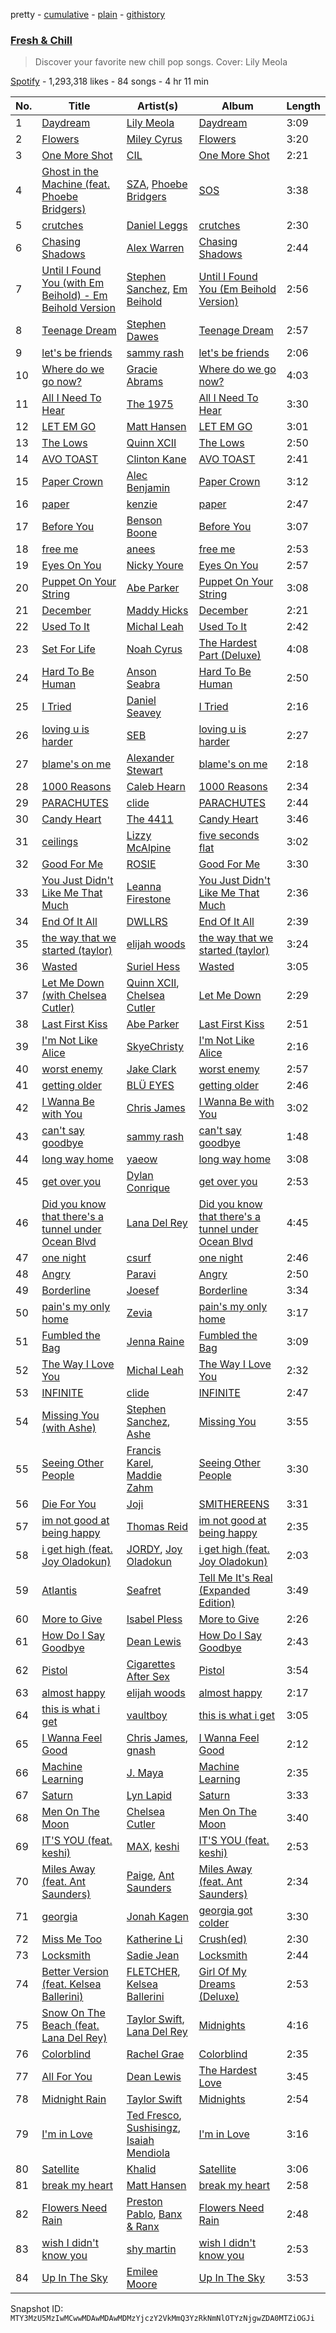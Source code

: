 pretty - [cumulative](/playlists/cumulative/37i9dQZF1DX5CdVP4rz81C.md) - [plain](/playlists/plain/37i9dQZF1DX5CdVP4rz81C) - [githistory](https://github.githistory.xyz/mackorone/spotify-playlist-archive/blob/main/playlists/plain/37i9dQZF1DX5CdVP4rz81C)

### [Fresh & Chill](https://open.spotify.com/playlist/37i9dQZF1DX5CdVP4rz81C)

> Discover your favorite new chill pop songs\. Cover: Lily Meola

[Spotify](https://open.spotify.com/user/spotify) - 1,293,318 likes - 84 songs - 4 hr 11 min

| No. | Title | Artist(s) | Album | Length |
|---|---|---|---|---|
| 1 | [Daydream](https://open.spotify.com/track/7CFPVdKn4FFkIm7rZYhNZQ) | [Lily Meola](https://open.spotify.com/artist/5WC6EbIrTO76x30w5LtzS6) | [Daydream](https://open.spotify.com/album/7N2QQisOFbQ0rWHDwIKd8O) | 3:09 |
| 2 | [Flowers](https://open.spotify.com/track/0yLdNVWF3Srea0uzk55zFn) | [Miley Cyrus](https://open.spotify.com/artist/5YGY8feqx7naU7z4HrwZM6) | [Flowers](https://open.spotify.com/album/7I0tjwFtxUwBC1vgyeMAax) | 3:20 |
| 3 | [One More Shot](https://open.spotify.com/track/5lsSHLrIl01eG4HHXhvxRZ) | [CIL](https://open.spotify.com/artist/1bBo1QjmPP5CfMiEsxmZxU) | [One More Shot](https://open.spotify.com/album/0E4WDS5jvqo0AlRtUAeSyM) | 2:21 |
| 4 | [Ghost in the Machine \(feat\. Phoebe Bridgers\)](https://open.spotify.com/track/4h5x3XHLVYFJaItKuO2rhy) | [SZA](https://open.spotify.com/artist/7tYKF4w9nC0nq9CsPZTHyP), [Phoebe Bridgers](https://open.spotify.com/artist/1r1uxoy19fzMxunt3ONAkG) | [SOS](https://open.spotify.com/album/07w0rG5TETcyihsEIZR3qG) | 3:38 |
| 5 | [crutches](https://open.spotify.com/track/5Hf6nME2UxqODXQj9pP1qw) | [Daniel Leggs](https://open.spotify.com/artist/39csiig8WOh2SMguk2nuL5) | [crutches](https://open.spotify.com/album/7i3jTmHGPr5PMVE8gYfQFX) | 2:30 |
| 6 | [Chasing Shadows](https://open.spotify.com/track/5zcoYCmeIL392as1bwIYce) | [Alex Warren](https://open.spotify.com/artist/0fTSzq9jAh4c36UVb4V7CB) | [Chasing Shadows](https://open.spotify.com/album/5laO2TJ5lwhscYwdFB0sIX) | 2:44 |
| 7 | [Until I Found You \(with Em Beihold\) \- Em Beihold Version](https://open.spotify.com/track/1Y3LN4zO1Edc2EluIoSPJN) | [Stephen Sanchez](https://open.spotify.com/artist/5XKFrudbV4IiuE5WuTPRmT), [Em Beihold](https://open.spotify.com/artist/7o2ZQYM7nTsaVdkXY38UAA) | [Until I Found You \(Em Beihold Version\)](https://open.spotify.com/album/7ARtQpvnPN2ucbmVHngLOs) | 2:56 |
| 8 | [Teenage Dream](https://open.spotify.com/track/3Y2MvObZdPakD1X71KOxCD) | [Stephen Dawes](https://open.spotify.com/artist/3jTU1IOqkO7Mz4zdbXPose) | [Teenage Dream](https://open.spotify.com/album/0FPqPpVTND59rpe6YsNnyz) | 2:57 |
| 9 | [let's be friends](https://open.spotify.com/track/4M36HQ9C5foLBAXhmFdP1X) | [sammy rash](https://open.spotify.com/artist/0yXuo2N8r6dzzGgnLNLGZm) | [let's be friends](https://open.spotify.com/album/6efuKsVwps637BgVBUTSiE) | 2:06 |
| 10 | [Where do we go now?](https://open.spotify.com/track/4bYwK4mvWubnAkCextxH2d) | [Gracie Abrams](https://open.spotify.com/artist/4tuJ0bMpJh08umKkEXKUI5) | [Where do we go now?](https://open.spotify.com/album/4ygkwRaKsCul6Hi0YBck0T) | 4:03 |
| 11 | [All I Need To Hear](https://open.spotify.com/track/42Q00bTTgyQhPE2FVWaoJE) | [The 1975](https://open.spotify.com/artist/3mIj9lX2MWuHmhNCA7LSCW) | [All I Need To Hear](https://open.spotify.com/album/13ztfgangyOF3Mxt5VbE1s) | 3:30 |
| 12 | [LET EM GO](https://open.spotify.com/track/2RnBxdoRGOBzy2yvThWtMe) | [Matt Hansen](https://open.spotify.com/artist/6wlhqnATSJIc0NQ64VxOVJ) | [LET EM GO](https://open.spotify.com/album/38ZOCVj7a6GRwhcNerWZs3) | 3:01 |
| 13 | [The Lows](https://open.spotify.com/track/3cBpzG7DTbm5w85KfuJUo7) | [Quinn XCII](https://open.spotify.com/artist/3ApUX1o6oSz321MMECyIYd) | [The Lows](https://open.spotify.com/album/1oKZwEjUSRsqeACfHXcDgf) | 2:50 |
| 14 | [AVO TOAST](https://open.spotify.com/track/7B5EbapjMpLuK7A7PJUvxn) | [Clinton Kane](https://open.spotify.com/artist/7okSU80WTrn4LXlyXYbX3P) | [AVO TOAST](https://open.spotify.com/album/4gH45jls1Zx5TSREuO53x9) | 2:41 |
| 15 | [Paper Crown](https://open.spotify.com/track/2fB0qwP98V9Yrv3mgR6IJJ) | [Alec Benjamin](https://open.spotify.com/artist/5IH6FPUwQTxPSXurCrcIov) | [Paper Crown](https://open.spotify.com/album/7sQDzWYBQavRBvvamkslFe) | 3:12 |
| 16 | [paper](https://open.spotify.com/track/0r3sjyiC4jE179QJHG9geQ) | [kenzie](https://open.spotify.com/artist/5pWUVnrc1y0FpWZ6VCy0Hg) | [paper](https://open.spotify.com/album/7u8gI4yhs4gXvSjTdwOgaw) | 2:47 |
| 17 | [Before You](https://open.spotify.com/track/523f4oSjrZx83XDtRLnsIw) | [Benson Boone](https://open.spotify.com/artist/22wbnEMDvgVIAGdFeek6ET) | [Before You](https://open.spotify.com/album/5daRbOcG3hGi60yaXm5PXM) | 3:07 |
| 18 | [free me](https://open.spotify.com/track/1scFwySIE5a0btwc1J2CHk) | [anees](https://open.spotify.com/artist/2HPqVfdPh9JkBSlFG5hK6h) | [free me](https://open.spotify.com/album/3pMK4vu9TW0y3FqZaoJNya) | 2:53 |
| 19 | [Eyes On You](https://open.spotify.com/track/6qItx3M2IZbXBKRnptbnHM) | [Nicky Youre](https://open.spotify.com/artist/7qmpXeNz2ojlMl2EEfkeLs) | [Eyes On You](https://open.spotify.com/album/2vwW8EzZGZaAFfZ2HYL1hE) | 2:57 |
| 20 | [Puppet On Your String](https://open.spotify.com/track/0OAw1Ls0JbFvmTIxEBZSYl) | [Abe Parker](https://open.spotify.com/artist/5V61WloeXM3XLslOqJ8RES) | [Puppet On Your String](https://open.spotify.com/album/0RPM27Uw9O8WDTrQZ4GWPO) | 3:08 |
| 21 | [December](https://open.spotify.com/track/5auXfNefGlbDshn2LRddWx) | [Maddy Hicks](https://open.spotify.com/artist/0wKl6457qdsk7WxnqOeeFJ) | [December](https://open.spotify.com/album/2fFk1GSqpz5w34ffUWShRN) | 2:21 |
| 22 | [Used To It](https://open.spotify.com/track/4s2wGb58RztbSvjqUK8w0a) | [Michal Leah](https://open.spotify.com/artist/50AUL69nMKHvAFs20YXGqb) | [Used To It](https://open.spotify.com/album/4QKovzPdcYflzE9Ooe2z8C) | 2:42 |
| 23 | [Set For Life](https://open.spotify.com/track/6W9w3qHhJMALd82l6do6F3) | [Noah Cyrus](https://open.spotify.com/artist/55fhWPvDiMpLnE4ZzNXZyW) | [The Hardest Part \(Deluxe\)](https://open.spotify.com/album/7jeMBMO8h8d3H7opdsNfIy) | 4:08 |
| 24 | [Hard To Be Human](https://open.spotify.com/track/3rhcTGF7AK0QsSzMmLVkqu) | [Anson Seabra](https://open.spotify.com/artist/2jHp7gQArCQrlMvdrIVFCg) | [Hard To Be Human](https://open.spotify.com/album/7Fo8WHPyK3fmdUb2sfHW71) | 2:50 |
| 25 | [I Tried](https://open.spotify.com/track/4Dhic5lCf3U1nefagM5zwy) | [Daniel Seavey](https://open.spotify.com/artist/21z8to3YxZXgKYJpBB54P2) | [I Tried](https://open.spotify.com/album/6DVwmuhAq0HAq0k4hntOZH) | 2:16 |
| 26 | [loving u is harder](https://open.spotify.com/track/3zyzC28g7uU4YfWN840ciZ) | [SEB](https://open.spotify.com/artist/7oPxPZSk7y5q0fhzpmX5Gi) | [loving u is harder](https://open.spotify.com/album/67ODPUfNcldTSB565u7KZi) | 2:27 |
| 27 | [blame's on me](https://open.spotify.com/track/1veHwv1HPwzOvlhs5jPxeP) | [Alexander Stewart](https://open.spotify.com/artist/0znpFLuaey34oJTE1jHSnT) | [blame's on me](https://open.spotify.com/album/1dpLDMwavEN9eXN23N7liY) | 2:18 |
| 28 | [1000 Reasons](https://open.spotify.com/track/0dupI7MHvlSXuIHH2YXWHC) | [Caleb Hearn](https://open.spotify.com/artist/0EiNdCUwM4B5GkTInLAyuj) | [1000 Reasons](https://open.spotify.com/album/7pl00j0x6ZdGcYGUSioCdR) | 2:34 |
| 29 | [PARACHUTES](https://open.spotify.com/track/0yOZMyoTHgQhzYKJDVPWbA) | [clide](https://open.spotify.com/artist/5BmVxdltuGK9CqZVaiUEKy) | [PARACHUTES](https://open.spotify.com/album/5tPWEKJCUzH2sDV52i3Qcc) | 2:44 |
| 30 | [Candy Heart](https://open.spotify.com/track/13Mh3B2c2FxEiNjkKhxDcB) | [The 4411](https://open.spotify.com/artist/7ihRkM2a3CvPVKDkE1ZRnx) | [Candy Heart](https://open.spotify.com/album/0gcTmRPbVqjSZn8dyWtnrT) | 3:46 |
| 31 | [ceilings](https://open.spotify.com/track/2L9N0zZnd37dwF0clgxMGI) | [Lizzy McAlpine](https://open.spotify.com/artist/1GmsPCcpKgF9OhlNXjOsbS) | [five seconds flat](https://open.spotify.com/album/68L5xVV9wydotfDXEik7eD) | 3:02 |
| 32 | [Good For Me](https://open.spotify.com/track/0Yf0jgTPenhgWIYgbOh4EL) | [ROSIE](https://open.spotify.com/artist/2bp65KnFOIsIosBoqPzvNL) | [Good For Me](https://open.spotify.com/album/3x7E0B0uw3dDz3XOKYdtoX) | 3:30 |
| 33 | [You Just Didn't Like Me That Much](https://open.spotify.com/track/08uFpUUmJVfmF2tdUBejfg) | [Leanna Firestone](https://open.spotify.com/artist/31431J9PD3bfNsPKkezt0d) | [You Just Didn't Like Me That Much](https://open.spotify.com/album/4nkYKsTD0UIctyKKAvLwgp) | 2:36 |
| 34 | [End Of It All](https://open.spotify.com/track/3LQCjv6qGDFjDMFzen1TrY) | [DWLLRS](https://open.spotify.com/artist/2TviQllPVEQ7E68Yr4uPKR) | [End Of It All](https://open.spotify.com/album/0bYOxW0NzJACp0wBhgFSqy) | 2:39 |
| 35 | [the way that we started \(taylor\)](https://open.spotify.com/track/36AWmLYL4tMTfZseHQHoVl) | [elijah woods](https://open.spotify.com/artist/3IR6DvP0x2a6oUSist9UMu) | [the way that we started \(taylor\)](https://open.spotify.com/album/4epDMTI9SL9TRfiuDpbwFO) | 3:24 |
| 36 | [Wasted](https://open.spotify.com/track/1NOTidLDDPTeau4BWJ0vwX) | [Suriel Hess](https://open.spotify.com/artist/5MLIxVYkY4Fc2dwdaYSS8G) | [Wasted](https://open.spotify.com/album/5UgR4xPUCnuHS5F1wNNc3x) | 3:05 |
| 37 | [Let Me Down \(with Chelsea Cutler\)](https://open.spotify.com/track/0ulm3WgGZsMAgwwv0Zg00W) | [Quinn XCII](https://open.spotify.com/artist/3ApUX1o6oSz321MMECyIYd), [Chelsea Cutler](https://open.spotify.com/artist/5JMLG56F1X5mFmWNmS0iAp) | [Let Me Down](https://open.spotify.com/album/30hk8tSh4WijrOfesqXZLx) | 2:29 |
| 38 | [Last First Kiss](https://open.spotify.com/track/3NRsALILJmLX78BLoVjgE5) | [Abe Parker](https://open.spotify.com/artist/5V61WloeXM3XLslOqJ8RES) | [Last First Kiss](https://open.spotify.com/album/6kktuhRMpePuUNuRZYdZ9Y) | 2:51 |
| 39 | [I'm Not Like Alice](https://open.spotify.com/track/1AeBPeEi4QbvDLPx3iosv5) | [SkyeChristy](https://open.spotify.com/artist/1gs7KrnlCg03ctwSwLuLND) | [I'm Not Like Alice](https://open.spotify.com/album/26U9UPoJU8Dcng6KqKKjmL) | 2:16 |
| 40 | [worst enemy](https://open.spotify.com/track/4GRELogjYGX7i6b0jXQMDF) | [Jake Clark](https://open.spotify.com/artist/5fPvc8tIZfLbEm3GsbFHgd) | [worst enemy](https://open.spotify.com/album/5c1T3eQmdBGNy4Ol5pDWPw) | 2:57 |
| 41 | [getting older](https://open.spotify.com/track/3e9Z0TBZPg21jOHnufb2jL) | [BLÜ EYES](https://open.spotify.com/artist/2gI1WfmpFmmgSRojy4Jup2) | [getting older](https://open.spotify.com/album/0c6wCWOriEOPRWKQQkjI01) | 2:46 |
| 42 | [I Wanna Be with You](https://open.spotify.com/track/48UdFbDtRRYSvk0L8GCZyC) | [Chris James](https://open.spotify.com/artist/1PU4kQGbRVMSyvawEYEjFp) | [I Wanna Be with You](https://open.spotify.com/album/7ATki1nJUJkaG7rpnVBJJy) | 3:02 |
| 43 | [can't say goodbye](https://open.spotify.com/track/4Y5LCWJIbyX5lm5Y5nqhoN) | [sammy rash](https://open.spotify.com/artist/0yXuo2N8r6dzzGgnLNLGZm) | [can't say goodbye](https://open.spotify.com/album/0NV1aiCYnjqbJTPpytd1KY) | 1:48 |
| 44 | [long way home](https://open.spotify.com/track/6M7C0SPmqWEsy1sF23Yt4V) | [yaeow](https://open.spotify.com/artist/4Abe9XH0fplj8dbOddoYgH) | [long way home](https://open.spotify.com/album/0YjPmT6Y8BxWvvLorvnGRT) | 3:08 |
| 45 | [get over you](https://open.spotify.com/track/0CdWAFsKkBMT8N5z0WIE8y) | [Dylan Conrique](https://open.spotify.com/artist/2S054G7qnCK45KY0XzpX30) | [get over you](https://open.spotify.com/album/1WfIsb7kUmspRRksM1l4OU) | 2:53 |
| 46 | [Did you know that there's a tunnel under Ocean Blvd](https://open.spotify.com/track/5U1OEoEW4xnalSAToamwZL) | [Lana Del Rey](https://open.spotify.com/artist/00FQb4jTyendYWaN8pK0wa) | [Did you know that there's a tunnel under Ocean Blvd](https://open.spotify.com/album/2Dd8cbNS15m10ZV4qYWlGr) | 4:45 |
| 47 | [one night](https://open.spotify.com/track/1aWXdwrRg1LahBt4Wn7yWZ) | [csurf](https://open.spotify.com/artist/3vcgNrwPwn2B7F57BQzQUJ) | [one night](https://open.spotify.com/album/6nyLLsYqQPX68hNag7N6tY) | 2:46 |
| 48 | [Angry](https://open.spotify.com/track/46yC5Rfbg3x7AfrZb03c6N) | [Paravi](https://open.spotify.com/artist/3hu0zovv9ZERrUy09lIsTH) | [Angry](https://open.spotify.com/album/2L8qlmvnwChGR7OCNPTqY5) | 2:50 |
| 49 | [Borderline](https://open.spotify.com/track/54SmecWdCNXBjAXBuVrSV6) | [Joesef](https://open.spotify.com/artist/28EyduqESEOVMO6vglvaUZ) | [Borderline](https://open.spotify.com/album/2vFRIrn95QJ37C8E31aAcz) | 3:34 |
| 50 | [pain's my only home](https://open.spotify.com/track/4YGh99Jth1t1pOmVQL5eiq) | [Zevia](https://open.spotify.com/artist/6z9k3E8sR90LH0N4zyOxUu) | [pain's my only home](https://open.spotify.com/album/4hYiYwdqXXdrPE9tHlAmDI) | 3:17 |
| 51 | [Fumbled the Bag](https://open.spotify.com/track/4hOEcvPoY9WYdvZk5T5O1T) | [Jenna Raine](https://open.spotify.com/artist/3aHe9rMa5HFTjXHw8tEz0A) | [Fumbled the Bag](https://open.spotify.com/album/52ohkU9cUvreRfFteBnsTR) | 3:09 |
| 52 | [The Way I Love You](https://open.spotify.com/track/1lzvc17qKf2CyIOSWUEH4p) | [Michal Leah](https://open.spotify.com/artist/50AUL69nMKHvAFs20YXGqb) | [The Way I Love You](https://open.spotify.com/album/5NW9Naf2BWbZFNVMY4mz3B) | 2:32 |
| 53 | [INFINITE](https://open.spotify.com/track/1yg9AHUzXGYyxJRHQ7Mn5u) | [clide](https://open.spotify.com/artist/5BmVxdltuGK9CqZVaiUEKy) | [INFINITE](https://open.spotify.com/album/1AJ3YB7lJ9Z5SrIavCtXUb) | 2:47 |
| 54 | [Missing You \(with Ashe\)](https://open.spotify.com/track/7xtsuU7WlDNmTzUQ32oQ7r) | [Stephen Sanchez](https://open.spotify.com/artist/5XKFrudbV4IiuE5WuTPRmT), [Ashe](https://open.spotify.com/artist/6P5NO5hzJbuOqSdyPB7SJM) | [Missing You](https://open.spotify.com/album/2jJlynVhghoeXJXjfbEXyg) | 3:55 |
| 55 | [Seeing Other People](https://open.spotify.com/track/3LpbQsIPCrp4nKqmCbx7xi) | [Francis Karel](https://open.spotify.com/artist/2ICBdsgeKJwqgRZv2yU5s6), [Maddie Zahm](https://open.spotify.com/artist/5dtPlx7yKOo7KdZGyrfFIq) | [Seeing Other People](https://open.spotify.com/album/014cyjQZihVY9akGL5uoIx) | 3:30 |
| 56 | [Die For You](https://open.spotify.com/track/26hOm7dTtBi0TdpDGl141t) | [Joji](https://open.spotify.com/artist/3MZsBdqDrRTJihTHQrO6Dq) | [SMITHEREENS](https://open.spotify.com/album/2hEnymoejldpuxSdTnkard) | 3:31 |
| 57 | [im not good at being happy](https://open.spotify.com/track/22Duy9NopENYrNDk5LBBZ0) | [Thomas Reid](https://open.spotify.com/artist/0dcxj82ddksd6tDDcJgbqo) | [im not good at being happy](https://open.spotify.com/album/1iOmfyTZa3KNJrqBWi7lbO) | 2:35 |
| 58 | [i get high \(feat\. Joy Oladokun\)](https://open.spotify.com/track/1wq96gZHLUWNRwlevS99ru) | [JORDY](https://open.spotify.com/artist/0p9SPN0Vhv6aDRZCz4W13E), [Joy Oladokun](https://open.spotify.com/artist/7rrTqtOUOwva4sgTx9C9F9) | [i get high \(feat\. Joy Oladokun\)](https://open.spotify.com/album/0ajUz0nm6V1J4BLTX7h9Md) | 2:03 |
| 59 | [Atlantis](https://open.spotify.com/track/1Fid2jjqsHViMX6xNH70hE) | [Seafret](https://open.spotify.com/artist/4Ly0KABsxlx4fNj63zJTrF) | [Tell Me It's Real \(Expanded Edition\)](https://open.spotify.com/album/4m8XN9CKqve1ExYBnNu5kt) | 3:49 |
| 60 | [More to Give](https://open.spotify.com/track/0PfOhudjkIlTpw5xUU4Qak) | [Isabel Pless](https://open.spotify.com/artist/4lOW9vOCRgeh8peyg1mw1b) | [More to Give](https://open.spotify.com/album/3rH6eaW5ZahFIMfJcHQL5P) | 2:26 |
| 61 | [How Do I Say Goodbye](https://open.spotify.com/track/5hnGrTBaEsdukpDF6aZg8a) | [Dean Lewis](https://open.spotify.com/artist/3QSQFmccmX81fWCUSPTS7y) | [How Do I Say Goodbye](https://open.spotify.com/album/3cptxwPFf3Ioj7I3AVX3mp) | 2:43 |
| 62 | [Pistol](https://open.spotify.com/track/5g5XvfePSypMK6eiVL6BI7) | [Cigarettes After Sex](https://open.spotify.com/artist/1QAJqy2dA3ihHBFIHRphZj) | [Pistol](https://open.spotify.com/album/681myoJD0vQ3rCpF15ECcP) | 3:54 |
| 63 | [almost happy](https://open.spotify.com/track/06SnkMUvEOai4zY9lGvuky) | [elijah woods](https://open.spotify.com/artist/3IR6DvP0x2a6oUSist9UMu) | [almost happy](https://open.spotify.com/album/3IISfQ5BRf3a5wNRf7CX0K) | 2:17 |
| 64 | [this is what i get](https://open.spotify.com/track/1zIpj14fIe4Ktfr6IZV9fG) | [vaultboy](https://open.spotify.com/artist/0K87f3owemzI8NUCoEIXOB) | [this is what i get](https://open.spotify.com/album/3dwsGxoPZWWyJzpxKnz1cn) | 3:05 |
| 65 | [I Wanna Feel Good](https://open.spotify.com/track/0qoKp8HEp97wjjKfefHTRW) | [Chris James](https://open.spotify.com/artist/1PU4kQGbRVMSyvawEYEjFp), [gnash](https://open.spotify.com/artist/3iri9nBFs9e4wN7PLIetAw) | [I Wanna Feel Good](https://open.spotify.com/album/1s6h54FeQ45AQ9l7xOHnuO) | 2:12 |
| 66 | [Machine Learning](https://open.spotify.com/track/3rpqdjRLuBGDfGHyAMD55v) | [J\. Maya](https://open.spotify.com/artist/6uFYqDeLIwfURuF1yxVqJU) | [Machine Learning](https://open.spotify.com/album/5WIvlCtH4dpYfdaXF9sJfX) | 2:35 |
| 67 | [Saturn](https://open.spotify.com/track/3F3YMGCp5ErvS14f71s8LX) | [Lyn Lapid](https://open.spotify.com/artist/4pfy05cNNTacuOQ6SiSu4v) | [Saturn](https://open.spotify.com/album/3zt7xkuRvDftoB76HEu3oH) | 3:33 |
| 68 | [Men On The Moon](https://open.spotify.com/track/164LL9rTyEZ6DF0KMgXxsJ) | [Chelsea Cutler](https://open.spotify.com/artist/5JMLG56F1X5mFmWNmS0iAp) | [Men On The Moon](https://open.spotify.com/album/1mK3MLTmhxsrOTx7ceJwyr) | 3:40 |
| 69 | [IT'S YOU \(feat\. keshi\)](https://open.spotify.com/track/5SMCxRA6hB2jEhroaYfw6N) | [MAX](https://open.spotify.com/artist/1bqxdqvUtPWZri43cKHac8), [keshi](https://open.spotify.com/artist/3pc0bOVB5whxmD50W79wwO) | [IT'S YOU \(feat\. keshi\)](https://open.spotify.com/album/1LtaBRxkVaAnoTSQQsWjJF) | 2:53 |
| 70 | [Miles Away \(feat\. Ant Saunders\)](https://open.spotify.com/track/7FEUENNMyyXkHcjLN6VSLA) | [Paige](https://open.spotify.com/artist/2hscsIIlxYGIUYsfarFCG7), [Ant Saunders](https://open.spotify.com/artist/4jpsw9CQS439N0B7SecMgf) | [Miles Away \(feat\. Ant Saunders\)](https://open.spotify.com/album/0OV3JKR6DsbrzjW2SDYih8) | 2:34 |
| 71 | [georgia](https://open.spotify.com/track/0oWyUnmjpaFWzZNfnQmrGc) | [Jonah Kagen](https://open.spotify.com/artist/5KsRA81UaMVKvLNiwDySfp) | [georgia got colder](https://open.spotify.com/album/0FlFeUoegYdzMZwTOVANE2) | 3:30 |
| 72 | [Miss Me Too](https://open.spotify.com/track/3BxbORnLyAri7AhJS8a2G1) | [Katherine Li](https://open.spotify.com/artist/6C7CCNJVIGEla8AI1LuBxI) | [Crush\(ed\)](https://open.spotify.com/album/1ywjVKTQbH3wRO6EwFbbEG) | 2:30 |
| 73 | [Locksmith](https://open.spotify.com/track/4HcARAxzsbIB3MqiEkejM6) | [Sadie Jean](https://open.spotify.com/artist/0sMAHzxguan2KpnKFZPW2d) | [Locksmith](https://open.spotify.com/album/1XsMFyyPhYodMoE8V0SMkl) | 2:44 |
| 74 | [Better Version \(feat\. Kelsea Ballerini\)](https://open.spotify.com/track/4hVTfI6ZXLt0BAeTZhAalr) | [FLETCHER](https://open.spotify.com/artist/5qa31A9HySw3T7MKWI9bGg), [Kelsea Ballerini](https://open.spotify.com/artist/3RqBeV12Tt7A8xH3zBDDUF) | [Girl Of My Dreams \(Deluxe\)](https://open.spotify.com/album/5KbQGzcWL7VgTeLqjftNWH) | 2:53 |
| 75 | [Snow On The Beach \(feat\. Lana Del Rey\)](https://open.spotify.com/track/1wtOxkiel43cVs0Yux5Q4h) | [Taylor Swift](https://open.spotify.com/artist/06HL4z0CvFAxyc27GXpf02), [Lana Del Rey](https://open.spotify.com/artist/00FQb4jTyendYWaN8pK0wa) | [Midnights](https://open.spotify.com/album/151w1FgRZfnKZA9FEcg9Z3) | 4:16 |
| 76 | [Colorblind](https://open.spotify.com/track/1jzGN7iqjlcSLEHrSJBTQ3) | [Rachel Grae](https://open.spotify.com/artist/0ekCwZGQUkAISV1h48jlHn) | [Colorblind](https://open.spotify.com/album/3zdkYaid2hs38fk7Y5P6kK) | 2:35 |
| 77 | [All For You](https://open.spotify.com/track/4eE6KCWXbXyEgLK6NtyzPX) | [Dean Lewis](https://open.spotify.com/artist/3QSQFmccmX81fWCUSPTS7y) | [The Hardest Love](https://open.spotify.com/album/17cNWP1FoUxSTwr3ki8MnX) | 3:45 |
| 78 | [Midnight Rain](https://open.spotify.com/track/1DAHLigfUqSLrU3RLG1EKR) | [Taylor Swift](https://open.spotify.com/artist/06HL4z0CvFAxyc27GXpf02) | [Midnights](https://open.spotify.com/album/4moVP48t9bji7djUc5VOvi) | 2:54 |
| 79 | [I'm in Love](https://open.spotify.com/track/2k2AJgV5PAA4pIl9jdJxqz) | [Ted Fresco](https://open.spotify.com/artist/2lH1vV1rGOw0ETBmnTAyvZ), [Sushisingz](https://open.spotify.com/artist/4WKvmQIY4gK8XWXg9Gksnd), [Isaiah Mendiola](https://open.spotify.com/artist/3cT5dIuxsmwmgEBqt1DrbO) | [I'm in Love](https://open.spotify.com/album/6YseWN0WpEHAOTqVzJfzLo) | 3:16 |
| 80 | [Satellite](https://open.spotify.com/track/1G9hDB1bmxz131N9svQ8pY) | [Khalid](https://open.spotify.com/artist/6LuN9FCkKOj5PcnpouEgny) | [Satellite](https://open.spotify.com/album/1NmhmrcrG143ODfGk9myHE) | 3:06 |
| 81 | [break my heart](https://open.spotify.com/track/5nlKcuzD8Pd79njhGXt1vT) | [Matt Hansen](https://open.spotify.com/artist/6wlhqnATSJIc0NQ64VxOVJ) | [break my heart](https://open.spotify.com/album/3Bx72slNcFS4gRjmtiBl7b) | 2:58 |
| 82 | [Flowers Need Rain](https://open.spotify.com/track/079mntueS2KWjxVqOHjG70) | [Preston Pablo](https://open.spotify.com/artist/5TvdGhdmRObqOkU6eGfXb5), [Banx & Ranx](https://open.spotify.com/artist/2uFC1dAj5b0YU7vulKNZ0p) | [Flowers Need Rain](https://open.spotify.com/album/5oybxVX6goJoWlZYvJYAGN) | 2:48 |
| 83 | [wish I didn't know you](https://open.spotify.com/track/5eqawn12Jr65SvCFHvL3Jh) | [shy martin](https://open.spotify.com/artist/7eCmccnRwPmRnWPw61x6jM) | [wish I didn't know you](https://open.spotify.com/album/1vjdyS508kWh3k8KbUK4nU) | 2:53 |
| 84 | [Up In The Sky](https://open.spotify.com/track/6aiwsDQ9wttCKCzEllCFiN) | [Emilee Moore](https://open.spotify.com/artist/21k39bIiVAame9O5MWRS4m) | [Up In The Sky](https://open.spotify.com/album/6PzvzVKOu8vwDYxxeurUAW) | 3:53 |

Snapshot ID: `MTY3MzU5MzIwMCwwMDAwMDAwMDMzYjczY2VkMmQ3YzRkNmNlOTYzNjgwZDA0MTZiOGJi`
